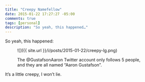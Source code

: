 ```yaml
---
title: "Creepy Namefellow"
date: 2015-01-22 17:27:27 -05:00
comments: true
tags: [personal]
description: "So yeah, this happened…"
---
```


So yeah, this happened:

<figure id="2015-01-22-2" class="media-container">

![]({{ site.url }}/i/posts/2015-01-22/creepy-lg.png)

<figcaption><p>The @GustafsonAaron Twitter account only follows 5 people, and they are all named “Aaron Gustafson”.</p></figcaption>
</figure>

It’s a little creepy, I won’t lie.
